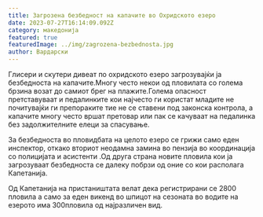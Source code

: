 ```yaml
---
title: Загрозена безбедност на капачите во Охридското езеро
date: 2023-07-27T16:14:09.092Z
category: македонија
featured: true
featuredImage: ../img/zagrozena-bezbednosta.jpg
author: Вардарски
---
```

<!--StartFragment-->

Глисери и скутери дивеат по охридското езеро загрозувајќи ја безбедноста на капачите.Многу често некои од пловилата со голема брзина возат до самиот брег на плажите.Голема опасност претставуваат и педалинките кои најчесто ги користат младите не почитувајќи ги препораките тие не се ставени под законска контрола, а капачите многу често вршат претовар или пак се качуваат на педалинка без задолжителните елеци за спасување.

За безбедноста во пловидбата на целото езеро се грижи само еден инспектор, откако вториот неодамна замина во пензија во координација со полицијата и асистенти .Од друга страна новите пловила кои ја загрозуваат безбедноста се далеку побрзи од оние со кои располага Капетанија.

Од Капетанија на пристаништата велат дека регистрирани се 2800 пловила а само за еден викенд во шпицот на сезоната во водите на езерото има 300пловила од најразличен вид.

<!--EndFragment-->